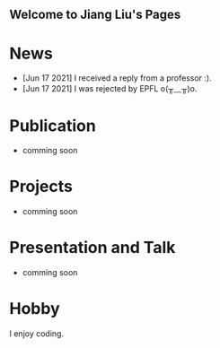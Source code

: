 ## Welcome to Jiang Liu's Pages

# News
- [Jun 17 2021] I received a reply from a professor :).
- [Jun 17 2021] I was rejected by EPFL o(╥﹏╥)o.

# Publication
- comming soon

# Projects
- comming soon

# Presentation and Talk
- comming soon

# Hobby
I enjoy coding.
